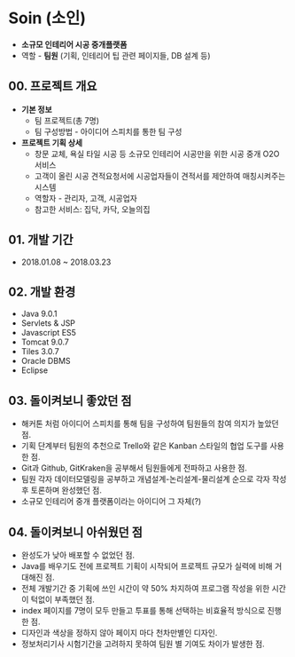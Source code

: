 # Soin (소인)
- **소규모 인테리어 시공 중개플랫폼**
- 역할 - **팀원** (기획, 인테리어 팁 관련 페이지들, DB 설계 등)

## 00. 프로젝트 개요
  - **기본 정보**
    - 팀 프로젝트(총 7명)
    - 팀 구성방법 - 아이디어 스피치를 통한 팀 구성
  - **프로젝트 기획 상세**
    - 창문 교체, 욕실 타일 시공 등 소규모 인테리어 시공만을 위한 시공 중개 O2O 서비스
    - 고객이 올린 시공 견적요청서에 시공업자들이 견적서를 제안하여 매칭시켜주는 시스템
    - 역할자 - 관리자, 고객, 시공업자
    - 참고한 서비스: 집닥, 카닥, 오늘의집
  
## 01. 개발 기간
- 2018.01.08 ~ 2018.03.23

## 02. 개발 환경
- Java 9.0.1
- Servlets & JSP
- Javascript ES5
- Tomcat 9.0.7
- Tiles 3.0.7
- Oracle DBMS
- Eclipse

## 03. 돌이켜보니 좋았던 점
- 해커톤 처럼 아이디어 스피치를 통해 팀을 구성하여 팀원들의 참여 의지가 높았던 점.
- 기획 단계부터 팀원의 추천으로 Trello와 같은 Kanban 스타일의 협업 도구를 사용한 점.
- Git과 Github, GitKraken을 공부해서 팀원들에게 전파하고 사용한 점.
- 팀원 각자 데이터모델링을 공부하고 개념설계-논리설계-물리설계 순으로 각자 작성 후 토론하며 완성했던 점.
- 소규모 인테리어 중개 플랫폼이라는 아이디어 그 자체(?)

## 04. 돌이켜보니 아쉬웠던 점
- 완성도가 낮아 배포할 수 없었던 점.
- Java를 배우기도 전에 프로젝트 기획이 시작되어 프로젝트 규모가 실력에 비해 거대해진 점.
- 전체 개발기간 중 기획에 쓰인 시간이 약 50% 차지하여 프로그램 작성을 위한 시간이 턱없이 부족했던 점.
- index 페이지를 7명이 모두 만들고 투표를 통해 선택하는 비효율적 방식으로 진행한 점.
- 디자인과 색상을 정하지 않아 페이지 마다 천차만별인 디자인.
- 정보처리기사 시험기간을 고려하지 못하여 팀원 별 기여도 차이가 발생한 점.
